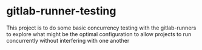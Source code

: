 # gitlab-runner-testing

This project is to do some basic concurrency testing with the gitlab-runners to explore what might be the optimal configuration to allow  projects to run concurrently without interfering with one another